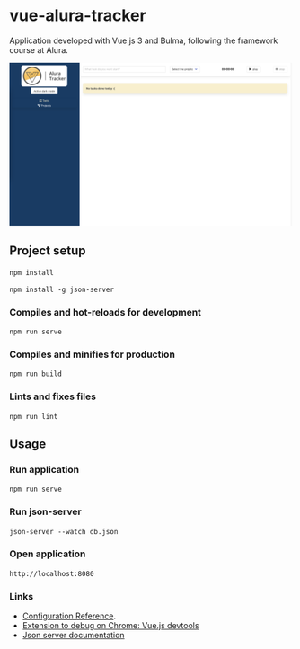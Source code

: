 # vue-alura-tracker
Application developed with Vue.js 3 and Bulma, following the framework course at Alura.

![Application page](./src/assets/application.png)

## Project setup
```
npm install
```
```
npm install -g json-server
```

### Compiles and hot-reloads for development
```
npm run serve
```

### Compiles and minifies for production
```
npm run build
```

### Lints and fixes files
```
npm run lint
```

## Usage

### Run application
```
npm run serve
```

### Run json-server
```
json-server --watch db.json
```

### Open application
```
http://localhost:8080
```

### Links
- [Configuration Reference](https://cli.vuejs.org/config/).
- [Extension to debug on Chrome: Vue.js devtools](https://chrome.google.com/webstore/detail/vuejs-devtools/nhdogjmejiglipccpnnnanhbledajbpd?hl=pt-BR)
- [Json server documentation](https://github.com/typicode/json-server)
